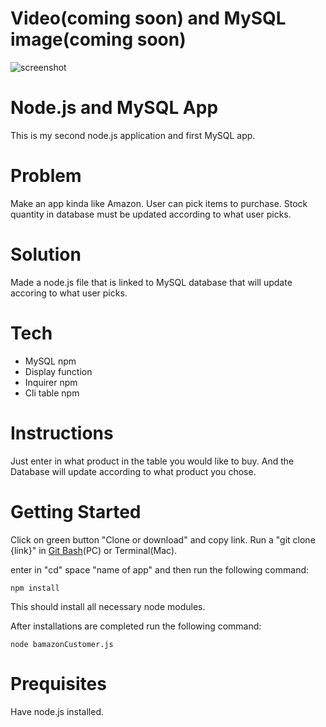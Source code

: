 # Video(coming soon) and MySQL image(coming soon)
![screenshot](Images/MySQL.png)

# Node.js and MySQL App
This is my second node.js application and first MySQL app.

# Problem
Make an app kinda like Amazon. User can pick items to purchase. Stock quantity in database must be updated according to what user picks.

# Solution
Made a node.js file that is linked to MySQL database that will update accoring to what user picks.

# Tech
- MySQL npm
- Display function
- Inquirer npm
- Cli table npm

# Instructions
Just enter in what product in the table you would like to buy. And the Database will update according to what product you chose.

# Getting Started
Click on green button "Clone or download" and copy link. Run a "git clone {link}" in [Git Bash](https://gitforwindows.org/ "Git bash download page")(PC) or Terminal(Mac).

enter in "cd" space "name of app" and then run the following command:

```
npm install
```

This should install all necessary node modules.

After installations are completed run the following command:

```
node bamazonCustomer.js
```

# Prequisites
Have node.js installed.
